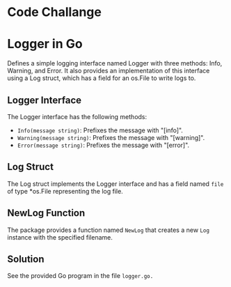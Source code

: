 # Code Challange 

# Logger in Go

Defines a simple logging interface named Logger with three methods: Info, Warning, and Error. It also provides an implementation of this interface using a Log struct, which has a field for an os.File to write logs to.

## Logger Interface

The Logger interface has the following methods:

- `Info(message string)`: Prefixes the message with "[info]".
- `Warning(message string)`: Prefixes the message with "[warning]".
- `Error(message string)`: Prefixes the message with "[error]".

## Log Struct

The Log struct implements the Logger interface and has a field named `file` of type *os.File representing the log file.

## NewLog Function

The package provides a function named `NewLog` that creates a new `Log` instance with the specified filename.

## Solution
See the provided Go program in the file `logger.go.`